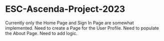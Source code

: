 # ESC-Ascenda-Project-2023
Currently only the Home Page and Sign In Page are somewhat implemented.
Need to create a Page for the User Profile.
Need to populate the About Page.
Need to add logic.
